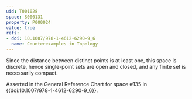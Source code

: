 ```yaml
---
uid: T001028
space: S000131
property: P000024
value: true
refs:
- doi: 10.1007/978-1-4612-6290-9_6
  name: Counterexamples in Topology
---
```


Since the distance between distinct points is at least one, this space is discrete, hence single-point sets are open and closed, and any finite set is necessarily compact.

Asserted in the General Reference Chart for space #135 in
{{doi:10.1007/978-1-4612-6290-9_6}}.

